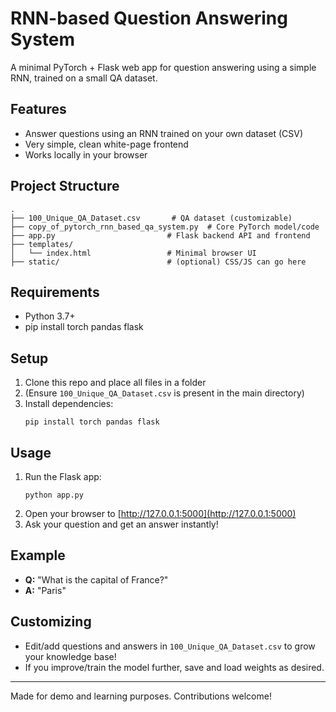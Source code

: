# RNN-based Question Answering System

A minimal PyTorch + Flask web app for question answering using a simple RNN, trained on a small QA dataset.

## Features
- Answer questions using an RNN trained on your own dataset (CSV)
- Very simple, clean white-page frontend
- Works locally in your browser

## Project Structure
```
.
├── 100_Unique_QA_Dataset.csv       # QA dataset (customizable)
├── copy_of_pytorch_rnn_based_qa_system.py  # Core PyTorch model/code
├── app.py                         # Flask backend API and frontend
├── templates/
│   └── index.html                 # Minimal browser UI
├── static/                        # (optional) CSS/JS can go here
```

## Requirements
- Python 3.7+
- pip install torch pandas flask

## Setup
1. Clone this repo and place all files in a folder
2. (Ensure `100_Unique_QA_Dataset.csv` is present in the main directory)
3. Install dependencies:
    ```
    pip install torch pandas flask
    ```

## Usage
1. Run the Flask app:
    ```
    python app.py
    ```
2. Open your browser to [http://127.0.0.1:5000](http://127.0.0.1:5000)
3. Ask your question and get an answer instantly!

## Example
- **Q:** "What is the capital of France?"
- **A:** "Paris"

## Customizing
- Edit/add questions and answers in `100_Unique_QA_Dataset.csv` to grow your knowledge base!
- If you improve/train the model further, save and load weights as desired.

---

Made for demo and learning purposes. Contributions welcome!
